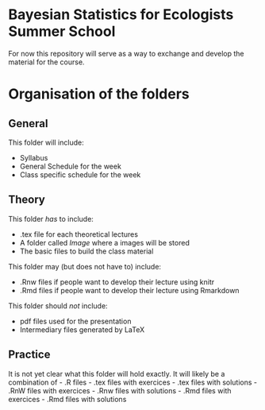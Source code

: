 # Bayesian Statistics for Ecologists Summer School 

For now this repository will serve as a way to exchange and develop the material for the course.

# Organisation of the folders

## General
This folder will include:
  - Syllabus
  - General Schedule for the week
  - Class specific schedule for the week
  
## Theory
This folder *has* to include:
  - .tex file for each theoretical lectures
  - A folder called *Image* where a images will be stored
  - The basic files to build the class material
  
This folder may (but does not have to) include:
  - .Rnw files if people want to develop their lecture using knitr
  - .Rmd files if people want to develop their lecture using Rmarkdown
  
This folder should *not* include:
  - pdf files used for the presentation
  - Intermediary files generated by LaTeX

## Practice
It is not yet clear what this folder will hold exactly. It will likely be a combination of
	- .R files
	- .tex files with exercices
	- .tex files with solutions
	- .RnW files with exercices
	- .Rnw files with solutions
	- .Rmd files with exercices
	- .Rmd files with solutions
